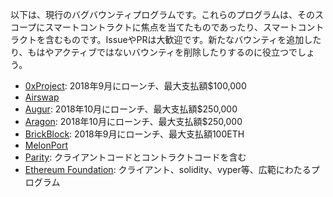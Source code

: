 
以下は、現行のバグバウンティプログラムです。これらのプログラムは、そのスコープにスマートコントラクトに焦点を当てたものであったり、スマートコントラクトを含むものです。IssueやPRは大歓迎です。新たなバウンティを追加したり、もはやアクティブではないバウンティを削除したりするのに役立つでしょう。

* [0xProject](https://0xproject.com/wiki#Bug-Bounty): 2018年9月にローンチ、最大支払額$100,000
* [Airswap](https://medium.com/fluidity/smart-contracts-and-bug-bounty-ad75733eb53)
* [Augur](https://www.augur.net/bounty/): 2018年10月にローンチ、最大支払額$250,000
* [Aragon](https://wiki.aragon.org/dev/bug_bounty/): 2018年10月にローンチ、最大支払額$250,000
* [BrickBlock](https://blog.brickblock.io/join-the-brickblock-bug-bounty-program-7b431f2bcc02): 2018年9月にローンチ、最大支払額100ETH
* [MelonPort](https://melonport.com/bug-bounty)
* [Parity](https://www.parity.io/bug-bounty/): クライアントコードとコントラクトコードを含む
* [Ethereum Foundation](https://bounty.ethereum.org/#bounty-scope): クライアント、solidity、vyper等、広範にわたるプログラム




